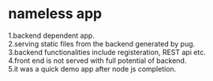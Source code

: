 # nameless app

1.backend dependent app. <br>
2.serving static files from the backend generated by pug.<br>
3.backend functionalities include registeration, REST api etc.<br>
4.front end is not served with full potential of backend.<br>
5.it was a quick demo app after node js completion.
